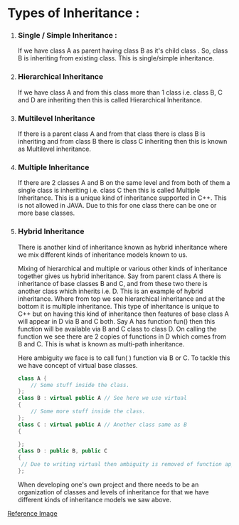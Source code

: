 # Types of Inheritance :

1. ### Single / Simple Inheritance :

   If we have class A as parent having class B as it's child class . So, class B is inheriting from existing class. This is single/simple inheritance.

2. ### Hierarchical Inheritance

   If we have class A and from this class more than 1 class i.e. class B, C and D are inheriting then this is called Hierarchical Inheritance. 

3. ### Multilevel Inheritance

   If there is a parent class A and from that class there is class B is inheriting and from class B there is class C inheriting then this is known as Multilevel inheritance.

4. ### Multiple Inheritance 

   If there are 2 classes A and B on the same level and from both of them a single class is inheriting i.e. class C then this is called Multiple Inheritance. This is a unique kind of inheritance supported in C++. This is not allowed in JAVA. Due to this for one class there can be one or more base classes.

5. ### Hybrid Inheritance

   There is another kind of inheritance known as hybrid inheritance where we mix different kinds of inheritance models known to us.

   Mixing of hierarchical and multiple or various other kinds of inheritance together gives us hybrid inheritance. Say from parent class A there is inheritance of base classes B and C, and from these two there is another class which inherits i.e. D. This is an example of hybrid inheritance. Where from top we see hierarchical inheritance and at the bottom it is multiple inheritance. This type of inheritance is unique to C++ but on having this kind of inheritance then features of base class A will appear in D via B and C both. Say A has function fun() then this function will be available via B and C class to class D. On calling the function we see there are 2 copies of functions in D which comes from B and C. This is what is known as multi-path inheritance.

   Here ambiguity we face is to call fun( ) function via B or C. To tackle this we have concept of virtual base classes.

   ```c++
   class A {
       // Some stuff inside the class.
   };
   class B : virtual public A // See here we use virtual
   {
       // Some more stuff inside the class.
   };
   class C : virtual public A // Another class same as B
   {
       
   };
   class D : public B, public C
   {
   	// Due to writing virtual then ambiguity is removed of function appearing via B or C
   };
   ```

   When developing one's own project and there needs to be an organization of classes and levels of inheritance for that we have different kinds of inheritance models we saw above.

[Reference Image](https://i.imgur.com/cfPdPtd.png)
